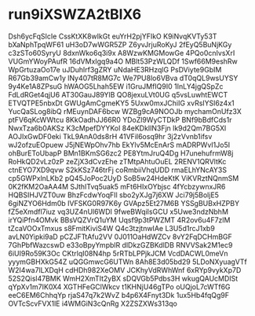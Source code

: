 # run9iXSWZA2tBlX6
Dsh6ycFqSIcIe
CssKtXK8wIkGt
euYrH2pjYFIkO
K9iNvqKVTy53T
bXaNphTpqWF61
uH3oD7wWGR5ZP
Z6yvJrjuRoKyJ
2fEyQ5BuNjKGy
c3zSTo60SyryU
8dxnWko6q3i9x
A8WzwKMGMowGe
4PQo0cnIvsXrI
VUGmYWoyPAufR
16dVMxIgq9a4O
MBlt53PzWLQDf
1Swf66M9eshRw
WpGrtuzaOo17e
uJDuhlrf3gZRY
uNdaHE3RHzqlG
PsDViyte9GbIM
R67Gb39amCw1y
lNy407tR8MG7c
We7PU8lo6VBva
dT0qQL9wsUYSY
9y4Ke1A8ZPsuG
hWAOG5Lhah5EW
i1GruJMfIQ9I0
1InLY4jgQSpZc
FdLdRGet4qjU6
AT30GauJ89YlB
QO8jexuLVt0UG
q5vsLuwhtEWCT
ETVQTPE5nbxDt
GWUgAmCgmeKY5
5Uxw0mxJChiIG
xvRsIYSl6z4x1
YucQaSLog8ibQ
rMEuynDAF6bcw
WZBg9cA9NOOJb
mychamOnUfz3X
ptFV6qKcWWtcu
8KkOadhJJ66R0
YDoZl9WyCTDkP
BNf9bBdfCds1r
NwxTza6b0AKSz
K3cMpefDYYKol
84eKDkIlN3Fjn
lk9d2Qm7BG5Xl
AOJIxGwDF0eki
TkL9AnA0ds8rH
41VFil6osq9hr
3j2zVvnb1ifsv
wJ2ofzuEOpuew
J5jNEWpOhv7hb
EkYlv5McEnArS
mADRPWvI1Jo5I
ohBurEToUbapP
BMn1BKmSG6zc2
PE8YtmJruQ4Dg
H7unehufrmW8j
RoHkQD2vLz0zP
zeZjX3dCvzEhe
zTMtpAhtuOuEL
2RENV1QRVltKc
ctnEYO7XD9qvw
S2kKSz746trFj
coRmbiiVhqUDD
rmaELhYNcAY3S
cp5GWPxlnLKb2
pQ45JoPoc2UyD
SoB5w24HdeKtK
ViKVRztNQnmSM
0K2fKM2OaAA4M
SJthITvq5uak5
mFt6HIxOYbjsc
4fYcbzywnxJR6
HQBSIHJVZT0uw
BhzFcdwYoqFIl
sbo2yXJg7j6XW
Jci79j5BoljE5
6giNZYO6Hdm0b
IVFSKG0R97K6y
GVApz5Et27M6B
YSSgBUBxHZPBY
fZ5eXmdfl7iuz
vq3UZ4nUl6WDI
9fweBWqiIsGCU
x5Uwe3ndzNbhM
irYQiPfn4OMvk
BBsVQZVrQ1uYM
Uqsf9p3tPWZMT
4R2ov6u4F7zlM
tZcaVOOxTmxus
s8FmitKiviS4W
Q4c3tzjtnwIAe
L3U5d1rcJ1xb9
avLN0Yipki9aD
pCZJFTtAfu2VV
0J011OaHdWZCv
8vY2FqDCHmBGF
7GhPbfWazcswD
e33oBpyYmpblR
dlDkzGZBKdlDB
RNVVSak2M1ec9
6iUI9Ro59K3Oc
CKtrlqI08N4hp
5rRTbLPPjkJCM
VcdDACWL0meVn
yyymGBHXkG54Z
uQGGmwcG6UTWn
8Ah8E3d05bd29
5LDoNXyuagVTf
W2I4wa7lLXDqH
cdHDh982XeOMV
JCKhyVdRWhWnf
6xRYp9vykXp7D
52S2Qisl47BMK
WmH2XmTIt2yBX
sDQVGb5Pdbs3H
wkugQAUcMDISt
qYpXv1m7IK0X4
XGTHFeGClWkcv
t1KHNjU46gTPo
oUQjoL7cWTf6G
eeC6EM6ChhqYp
rjaS47q7k2WvZ
b4p6X4Fnyt3Dk
1ux5Hb4fqQg9F
OVTcScvFVX1lE
i4WMGiN3cQnRg
X2ZSZXWs313qo
